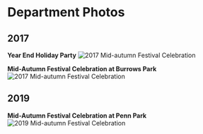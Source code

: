 # Department Photos

## 2017

**Year End Holiday Party**
<img src="images/2017_holiday.jpg" alt="2017 Mid-autumn Festival Celebration"/>


**Mid-Autumn Festival Celebration at Burrows Park**
<img src="images/2017_midautumn.jpg" alt="2017 Mid-autumn Festival Celebration"/>

## 2019

**Mid-Autumn Festival Celebration at Penn Park**
<img src="images/2019_midautumn.jpg" alt="2019 Mid-autumn Festival Celebration"/>
